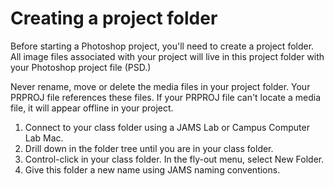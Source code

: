# Creating a project folder

Before starting a Photoshop project, you'll need to create a project folder. All image files associated with your project will live in this project folder with your Photoshop project file \(PSD.\)

Never rename, move or delete the media files in your project folder. Your PRPROJ file references these files. If your PRPROJ file can't locate a media file, it will appear offline in your project.

1. Connect to your class folder using a JAMS Lab or Campus Computer Lab Mac.
2. Drill down in the folder tree until you are in your class folder.
3. Control-click in your class folder. In the fly-out menu, select New Folder.
4. Give this folder a new name using JAMS naming conventions.


